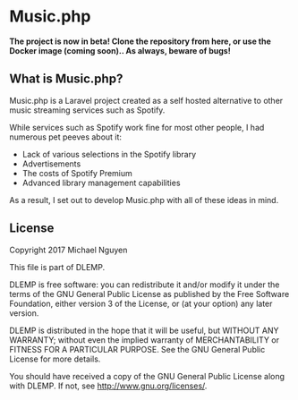 # Music.php

**The project is now in beta! Clone the repository from here, or use the Docker image (coming soon)..
As always, beware of bugs!**

## What is Music.php?
Music.php is a Laravel project created as a self hosted alternative to other music streaming services such as Spotify.

While services such as Spotify work fine for most other people, I had numerous pet peeves about it:

- Lack of various selections in the Spotify library
- Advertisements
- The costs of Spotify Premium
- Advanced library management capabilities

As a result, I set out to develop Music.php with all of these ideas in mind.

## License
Copyright 2017 Michael Nguyen

This file is part of DLEMP.

DLEMP is free software: you can redistribute it and/or modify it under the terms of the GNU General Public License as published by the Free Software Foundation, either version 3 of the License, or (at your option) any later version.

DLEMP is distributed in the hope that it will be useful, but WITHOUT ANY WARRANTY; without even the implied warranty of MERCHANTABILITY or FITNESS FOR A PARTICULAR PURPOSE. See the GNU General Public License for more details.

You should have received a copy of the GNU General Public License along with DLEMP. If not, see http://www.gnu.org/licenses/.
